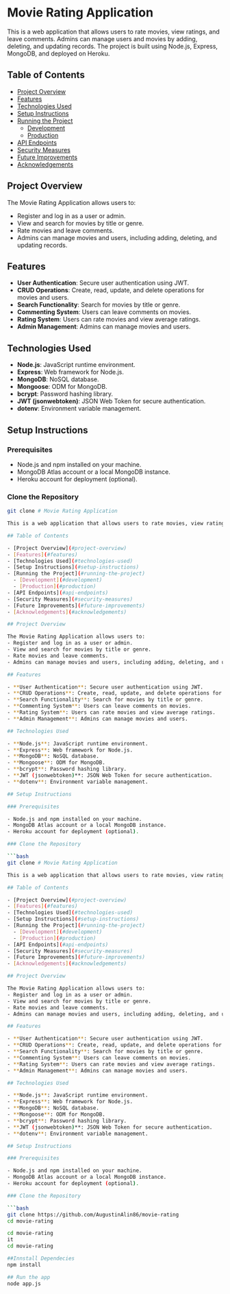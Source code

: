 # Movie Rating Application

This is a web application that allows users to rate movies, view ratings, and leave comments. Admins can manage users and movies by adding, deleting, and updating records. The project is built using Node.js, Express, MongoDB, and deployed on Heroku.

## Table of Contents

- [Project Overview](#project-overview)
- [Features](#features)
- [Technologies Used](#technologies-used)
- [Setup Instructions](#setup-instructions)
- [Running the Project](#running-the-project)
  - [Development](#development)
  - [Production](#production)
- [API Endpoints](#api-endpoints)
- [Security Measures](#security-measures)
- [Future Improvements](#future-improvements)
- [Acknowledgements](#acknowledgements)

## Project Overview

The Movie Rating Application allows users to:
- Register and log in as a user or admin.
- View and search for movies by title or genre.
- Rate movies and leave comments.
- Admins can manage movies and users, including adding, deleting, and updating records.

## Features

- **User Authentication**: Secure user authentication using JWT.
- **CRUD Operations**: Create, read, update, and delete operations for movies and users.
- **Search Functionality**: Search for movies by title or genre.
- **Commenting System**: Users can leave comments on movies.
- **Rating System**: Users can rate movies and view average ratings.
- **Admin Management**: Admins can manage movies and users.

## Technologies Used

- **Node.js**: JavaScript runtime environment.
- **Express**: Web framework for Node.js.
- **MongoDB**: NoSQL database.
- **Mongoose**: ODM for MongoDB.
- **bcrypt**: Password hashing library.
- **JWT (jsonwebtoken)**: JSON Web Token for secure authentication.
- **dotenv**: Environment variable management.

## Setup Instructions

### Prerequisites

- Node.js and npm installed on your machine.
- MongoDB Atlas account or a local MongoDB instance.
- Heroku account for deployment (optional).

### Clone the Repository

```bash
git clone # Movie Rating Application

This is a web application that allows users to rate movies, view ratings, and leave comments. Admins can manage users and movies by adding, deleting, and updating records. The project is built using Node.js, Express, MongoDB, and deployed on Heroku.

## Table of Contents

- [Project Overview](#project-overview)
- [Features](#features)
- [Technologies Used](#technologies-used)
- [Setup Instructions](#setup-instructions)
- [Running the Project](#running-the-project)
  - [Development](#development)
  - [Production](#production)
- [API Endpoints](#api-endpoints)
- [Security Measures](#security-measures)
- [Future Improvements](#future-improvements)
- [Acknowledgements](#acknowledgements)

## Project Overview

The Movie Rating Application allows users to:
- Register and log in as a user or admin.
- View and search for movies by title or genre.
- Rate movies and leave comments.
- Admins can manage movies and users, including adding, deleting, and updating records.

## Features

- **User Authentication**: Secure user authentication using JWT.
- **CRUD Operations**: Create, read, update, and delete operations for movies and users.
- **Search Functionality**: Search for movies by title or genre.
- **Commenting System**: Users can leave comments on movies.
- **Rating System**: Users can rate movies and view average ratings.
- **Admin Management**: Admins can manage movies and users.

## Technologies Used

- **Node.js**: JavaScript runtime environment.
- **Express**: Web framework for Node.js.
- **MongoDB**: NoSQL database.
- **Mongoose**: ODM for MongoDB.
- **bcrypt**: Password hashing library.
- **JWT (jsonwebtoken)**: JSON Web Token for secure authentication.
- **dotenv**: Environment variable management.

## Setup Instructions

### Prerequisites

- Node.js and npm installed on your machine.
- MongoDB Atlas account or a local MongoDB instance.
- Heroku account for deployment (optional).

### Clone the Repository

```bash
git clone # Movie Rating Application

This is a web application that allows users to rate movies, view ratings, and leave comments. Admins can manage users and movies by adding, deleting, and updating records. The project is built using Node.js, Express, MongoDB, and deployed on Heroku.

## Table of Contents

- [Project Overview](#project-overview)
- [Features](#features)
- [Technologies Used](#technologies-used)
- [Setup Instructions](#setup-instructions)
- [Running the Project](#running-the-project)
  - [Development](#development)
  - [Production](#production)
- [API Endpoints](#api-endpoints)
- [Security Measures](#security-measures)
- [Future Improvements](#future-improvements)
- [Acknowledgements](#acknowledgements)

## Project Overview

The Movie Rating Application allows users to:
- Register and log in as a user or admin.
- View and search for movies by title or genre.
- Rate movies and leave comments.
- Admins can manage movies and users, including adding, deleting, and updating records.

## Features

- **User Authentication**: Secure user authentication using JWT.
- **CRUD Operations**: Create, read, update, and delete operations for movies and users.
- **Search Functionality**: Search for movies by title or genre.
- **Commenting System**: Users can leave comments on movies.
- **Rating System**: Users can rate movies and view average ratings.
- **Admin Management**: Admins can manage movies and users.

## Technologies Used

- **Node.js**: JavaScript runtime environment.
- **Express**: Web framework for Node.js.
- **MongoDB**: NoSQL database.
- **Mongoose**: ODM for MongoDB.
- **bcrypt**: Password hashing library.
- **JWT (jsonwebtoken)**: JSON Web Token for secure authentication.
- **dotenv**: Environment variable management.

## Setup Instructions

### Prerequisites

- Node.js and npm installed on your machine.
- MongoDB Atlas account or a local MongoDB instance.
- Heroku account for deployment (optional).

### Clone the Repository

```bash
git clone https://github.com/AugustinAlin86/movie-rating
cd movie-rating

cd movie-rating
it
cd movie-rating

##Innstall Dependecies
npm install

## Run the app
node app.js
